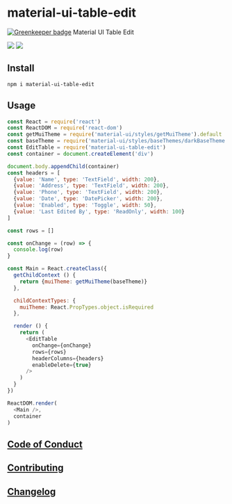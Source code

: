 # material-ui-table-edit

[![Greenkeeper badge](https://badges.greenkeeper.io/emkay/material-ui-table-edit.svg)](https://greenkeeper.io/)
Material UI Table Edit

<img src="https://travis-ci.org/emkay/material-ui-table-edit.svg?branch=master">

<img src="https://raw.githubusercontent.com/emkay/material-ui-table-edit/master/example/table-editor.gif">

## Install

`npm i material-ui-table-edit`

## Usage

```javascript
const React = require('react')
const ReactDOM = require('react-dom')
const getMuiTheme = require('material-ui/styles/getMuiTheme').default
const baseTheme = require('material-ui/styles/baseThemes/darkBaseTheme')
const EditTable = require('material-ui-table-edit')
const container = document.createElement('div')

document.body.appendChild(container)
const headers = [
  {value: 'Name', type: 'TextField', width: 200},
  {value: 'Address', type: 'TextField', width: 200},
  {value: 'Phone', type: 'TextField', width: 200},
  {value: 'Date', type: 'DatePicker', width: 200},
  {value: 'Enabled', type: 'Toggle', width: 50},
  {value: 'Last Edited By', type: 'ReadOnly', width: 100}
]

const rows = []

const onChange = (row) => {
  console.log(row)
}

const Main = React.createClass({
  getChildContext () {
    return {muiTheme: getMuiTheme(baseTheme)}
  },

  childContextTypes: {
    muiTheme: React.PropTypes.object.isRequired
  },

  render () {
    return (
      <EditTable
        onChange={onChange}
        rows={rows}
        headerColumns={headers}
        enableDelete={true}
      />
    )
  }
})

ReactDOM.render(
  <Main />,
  container
)
```

## [Code of Conduct](https://github.com/emkay/material-ui-table-edit/blob/master/CODE_OF_CONDUCT.md)

## [Contributing](https://github.com/emkay/material-ui-table-edit/blob/master/CONTRIBUTING.md)

## [Changelog](https://github.com/emkay/material-ui-table-edit/blob/master/CHANGELOG.md)
